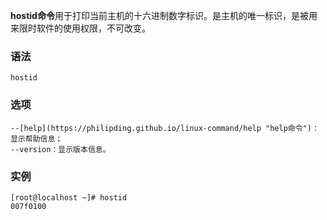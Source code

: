 **hostid命令**用于打印当前主机的十六进制数字标识。是主机的唯一标识，是被用来限时软件的使用权限，不可改变。

### 语法  

```
hostid
```

### 选项  

```
--[help](https://philipding.github.io/linux-command/help "help命令")：显示帮助信息；
--version：显示版本信息。
```

### 实例  

```
[root@localhost ~]# hostid
007f0100
```